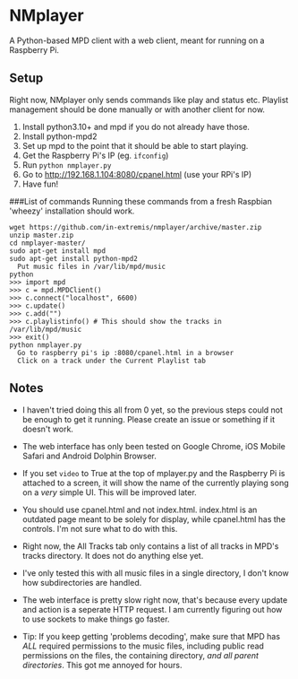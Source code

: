 NMplayer
========

A Python-based MPD client with a web client, meant for running on a Raspberry Pi.


Setup
-----

Right now, NMplayer only sends commands like play and status etc. Playlist management should be done manually or with another client for now.

1. Install python3.10+ and mpd if you do not already have those.
2. Install python-mpd2
3. Set up mpd to the point that it should be able to start playing.
4. Get the Raspberry Pi's IP (eg. `ifconfig`)
5. Run `python nmplayer.py`
6. Go to http://192.168.1.104:8080/cpanel.html (use your RPi's IP)
7. Have fun!

###List of commands
Running these commands from a fresh Raspbian 'wheezy' installation should work.

    wget https://github.com/in-extremis/nmplayer/archive/master.zip
    unzip master.zip
    cd nmplayer-master/
    sudo apt-get install mpd
    sudo apt-get install python-mpd2
      Put music files in /var/lib/mpd/music
    python
    >>> import mpd
    >>> c = mpd.MPDClient()
    >>> c.connect("localhost", 6600)
    >>> c.update()
    >>> c.add("")
    >>> c.playlistinfo() # This should show the tracks in /var/lib/mpd/music
    >>> exit()
    python nmplayer.py
      Go to raspberry pi's ip :8080/cpanel.html in a browser
      Click on a track under the Current Playlist tab


Notes
-----

- I haven't tried doing this all from 0 yet, so the previous steps could not be enough to get it running. Please create an issue or something if it doesn't work.

- The web interface has only been tested on Google Chrome, iOS Mobile Safari and Android Dolphin Browser.

- If you set `video` to True at the top of mplayer.py and the Raspberry Pi is attached to a screen, it will show the name of the currently playing song on a _very_ simple UI. This will be improved later.

- You should use cpanel.html and not index.html. index.html is an outdated page meant to be solely for display, while cpanel.html has the controls. I'm not sure what to do with this.

- Right now, the All Tracks tab only contains a list of all tracks in MPD's tracks directory. It does not do anything else yet.

- I've only tested this with all music files in a single directory, I don't know how subdirectories are handled.

- The web interface is pretty slow right now, that's because every update and action is a seperate HTTP request. I am currently figuring out how to use sockets to make things go faster.

- Tip: If you keep getting 'problems decoding', make sure that MPD has _ALL_ required permissions to the music files, including public read permissions on the files, the containing directory, _and all parent directories_. This got me annoyed for hours.
